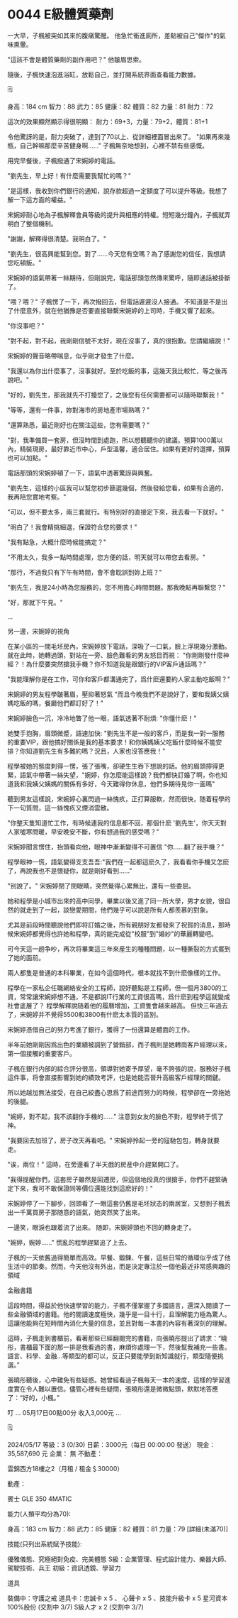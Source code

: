 # 0044 E級體質藥劑

一大早，子楓被突如其來的腹痛驚醒。
他急忙衝進廁所，差點被自己"傑作"的氣味熏暈。

"這該不會是體質藥劑的副作用吧？"
他皺眉思索。

隨後，子楓快速泡進浴缸，放鬆自己，並打開系統界面查看能力數據。

<aside>
🗒️

身高：184 cm
智力：88
武力：85
健康：82
體質：82
力量：81
耐力：72

</aside>

這次的效果顯然顯示得很明顯：
耐力：69+3，力量：79+2，體質：81+1

令他驚訝的是，耐力突破了，達到了70以上、從詳細裡面冒出來了。
"如果再來幾瓶，自己幹嘛那麼辛苦健身啊……"
子楓無奈地想到，心裡不禁有些感慨。

用完早餐後，子楓撥通了宋婉婷的電話。

"劉先生，早上好！有什麼需要我幫忙的嗎？"

"是這樣，我收到你們銀行的通知，說存款超過一定額度了可以提升等級。我想了解一下這方面的權益。"

宋婉婷耐心地為子楓解釋會員等級的提升與相應的特權。短短幾分鐘內，子楓就弄明白了整個機制。

"謝謝，解釋得很清楚。我明白了。"

"劉先生，很高興能幫到您。對了……今天您有空嗎？為了感謝您的信任，我想請您吃頓飯。"

宋婉婷的語氣帶著一絲期待，但剛說完，電話那頭忽然傳來驚呼，隨即通話被掛斷了。

"喂？喂？"
子楓愣了一下，再次撥回去，但電話遲遲沒人接通。
不知道是不是出了什麼意外，就在他猶豫是否要直接聯繫宋婉婷的上司時，手機又響了起來。

"你沒事吧？"

"對不起，對不起，我剛剛信號不太好，現在沒事了，真的很抱歉。您請繼續說！"

宋婉婷的聲音略帶喘息，似乎剛才發生了什麼。

"我還以為你出什麼事了，沒事就好。至於吃飯的事，這幾天我比較忙，等之後再說吧。"

"好的，劉先生，那我就先不打擾您了，之後您有任何需要都可以隨時聯繫我！"

"等等，還有一件事，妳對海市的房地產市場熟嗎？"

"還算熟悉，最近剛好也在關注這些，您有需要嗎？"

"對，我準備買一套房，但沒時間到處跑，所以想聽聽你的建議。預算1000萬以內，精裝現房，最好靠近市中心，戶型溫馨，適合居住。如果有更好的選擇，預算也可以加點。"

電話那頭的宋婉婷頓了一下，語氣中透著驚訝與興奮。

"劉先生，這樣的小區我可以幫您初步篩選幾個，然後發給您看，如果有合適的，我再陪您實地考察。"

"可以，但不要太多，兩三套就行。有特別好的直接定下來，我去看一下就好。"

"明白了！我會精挑細選，保證符合您的要求！"

"我有點急，大概什麼時候能搞定？"

"不用太久，我多一點時間處理，您方便的話，明天就可以帶您去看房。"

"那行，不過我只有下午有時間，會不會耽誤到妳上班？"

"劉先生，我是24小時為您服務的，您不用擔心時間問題。那我晚點再聯繫您？"

"好，那就下午見。"

...

另一邊，宋婉婷的視角

在某小區的一間毛坯房內，宋婉婷放下電話，深吸了一口氣，臉上浮現幾分激動。
就在此時，她轉過頭，對站在一旁、臉色難看的男友怒目而視：
"你剛剛發什麼神經？！為什麼要突然搶我手機？你不知道我是跟銀行的VIP客戶通話嗎？"

"我能理解你是在工作，可你和客戶都溝通完了，爲什麽還要約人家主動吃飯啊？"

宋婉婷的男友程學皺著眉，壓抑著怒氣
"而且今晚我們不是說好了，要和我姨父姨媽吃飯的嗎，餐廳他們都訂好了！"

宋婉婷臉色一沉，冷冷地瞥了他一眼，語氣透著不耐煩:
"你懂什麽！"

她雙手抱胸，眉頭微蹙，語速加快:
"劉先生不是一般的客戶，而是我一對一服務的重要VIP，跟他搞好關係是我的基本要求！和你姨媽姨父吃飯什麼時候不能安排？你知道劉先生有多難約嗎？況且，人家也沒答應我！"

程學被她的態度刺得一愣，張了張嘴，卻硬生生吞下想說的話。他的眉頭擰得更緊，語氣中帶著一絲失望，"婉婷，你怎麼能這樣說？我們都快訂婚了啊，你也知道我和我姨父姨媽的關係有多好，今天難得你休息，他們多期待見你一面嗎"

聽到男友這樣說，宋婉婷心裏閃過一絲愧疚，正打算服軟，然而很快，随着程學的下一句質問，這一絲愧疚又煙消雲散。

"你整天隻知道忙工作，有時候連我的信息都不回，那個什麽 '劉先生'，你天天對人家噓寒問暖，早安晚安不斷，你有想過我的感受嗎？"

宋婉婷聞言愣住，抬頭看向他，眼神中漸漸變得不可置信
"你……翻了我手機？"

程學眼神一慌，語氣變得支支吾吾:"我們在一起都這麽久了，我看看你手機又怎麽了，再說我也不是懷疑你，就是剛好看到……"

"别說了。"
宋婉婷閉了閉眼睛，突然覺得心累無比，還有一些委屈。

她和程學是小城市出來的高中同學，畢業以後又進了同一所大學，男才女貌，很自然的就走到了一起，談戀愛期間，他們幾乎可以說是所有人都羨慕的對象。

尤其是前段時間聽說他們即将訂婚之後，所有親朋好友都發來了祝賀的消息，那時候宋婉婷都覺得也許她和程學，真的能完成從"校服"到"婚紗"的華麗轉變吧。

可今天這一趟争吵，再次将畢業這三年來産生的種種問題，以一種撕裂的方式擺到了她的面前。

兩人都隻是普通的本科畢業，在如今這個時代，根本就找不到什麽像樣的工作。

程學在一家私企任職網絡安全的工程師，說好聽點是工程師，但一個月3800的工資，常常讓宋婉婷想不通，不是都說IT行業的工資很高嗎，爲什麽到程學這就變成社會底層了？
程學解釋說随着他的履曆增加，工資隻會越來越高。
但快三年過去了，宋婉婷并不覺得5500和3800有什麽太本質的區别。

宋婉婷憑借自己的努力考進了銀行，獲得了一份還算是體面的工作。

半年前她剛剛因爲出色的業績被調到了營銷部，而子楓則是她轉崗客戶經理以來，第一個接觸的重要客戶。

子楓在銀行内部的綜合評分很高，領導對她寄予厚望，毫不誇張的說，服務好子楓這件事，将會直接影響到她的績效考評，也是她能否晉升高級客戶經理的關鍵。

所以她越加無法接受，在自己絞盡心思爲了前途而努力的時候，程學卻在一旁拖她的後腿。

"婉婷，對不起，我不該翻你手機的……"
注意到女友的臉色不對，程學終于慌了神。

"我要回去加班了，房子改天再看吧。"
宋婉婷拎起一旁的寇馳包包，轉身就要走。

"诶，兩位！"
這時，在旁邊看了半天戲的房産中介趕緊開口了。

"我得提醒你們，這套房子雖然是回遷房，但這個地段真的很搶手，你們不趕緊确定下來，我可不敢保證同等價位還能找到這麽好的！"

宋婉婷停了一下腳步，回頭看了一眼這套仍舊是毛坯狀态的兩居室，又想到子楓丢出一千萬買房子那随意的語氣，她突然笑了出來。

一邊笑，眼淚也跟着流了出來。
随即，宋婉婷頭也不回的轉身走了。

"婉婷，婉婷……"
慌亂的程學趕緊追了上去。

子楓的一天依舊過得簡單而高效。早餐、鍛鍊、午餐，這些日常的循環似乎成了他生活中的節奏。然而，今天他沒有外出，而是決定專注於一個他最近非常感興趣的領域

金融書籍

這段時間，得益於他快速學習的能力，子楓不僅掌握了多國語言，還深入閱讀了一些金融領域的書籍。他的閱讀速度極快，幾乎是一目十行，且理解能力極為驚人。這讓他能夠在短時間內消化大量的信息，並且對每一本書的內容有著深刻的理解。

這時，子楓走到書櫃前，看著那些已經翻閱完的書籍，向張曉彤提出了請求：“曉彤，書櫃最下面的那一排是我看過的書，麻煩你處理一下，然後幫我補充一些書。語言、科學、金融…等類型的都可以，反正只要能學到新知識就行，類型隨便挑選。”

張曉彤聽後，心中難免有些疑惑。她曾經看過子楓每天一本的速度，這樣的學習進度實在令人難以置信。儘管心裡有些疑問，張曉彤還是微微點頭，默默地答應了：“好的，小楓。”

叮
… 05月17日00點00分 收入3,000元 …

<aside>
🗒️

2024/05/17
等級：3 (0/30)
日薪：3000元（每日 00:00:00 發送）
現金：35,587,690 元
企業： 無
不動產：

雲錦西方18樓之2（月租 / 租金＄30000）

動產：

賓士 GLE 350 4MATIC

能力(人類平均分為70):

身高：183 cm
智力：88
武力：85
健康：82
體質：81
力量：79
[詳細(未滿70)]

技能(只列出系統賦予技能):

優雅儀態、究極絕對免疫、完美體態
S級：企業管理、程式設計能力、樂器大師、
駕駛技術、兵王
初級：資訊透鏡、學習力

道具

裝備中：守護之戒
道具卡：忠誠卡 x 5 、 心聲卡 x 5 、技能升級卡 x 5
星河資本100%股份 (交割中 3/7)
S級人才 x 2  (交割中 3/7)

</aside>